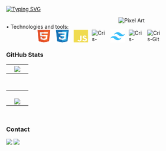[![Typing SVG](https://readme-typing-svg.demolab.com?font=Fira+Code&pause=1000&color=00FF7F&width=435&lines=Hi%2C+everyone!+I'm+Cristiano.;Welcome+to+my+Github+profile!+)](https://git.io/typing-svg)


<div><img src="https://www.icegif.com/wp-content/uploads/2023/05/icegif-567.gif" alt="Pixel Art" align="right" width="200"></div>

<br/>
• Technologies and tools:

<div style="display: flex; justify-content: center; flex-wrap: wrap; gap: 10px; width: 100%;">
  <img alt="Cris-HTML" height="35" width="40" src="https://raw.githubusercontent.com/devicons/devicon/master/icons/html5/html5-original.svg">
  <img alt="Cris-CSS" height="35" width="40" src="https://raw.githubusercontent.com/devicons/devicon/master/icons/css3/css3-original.svg">
  <img alt="Cris-Js" height="35" width="40" src="https://raw.githubusercontent.com/devicons/devicon/master/icons/javascript/javascript-plain.svg">
  <img alt="Cris-TypeScript" height="35" width="40" src="https://cdn.jsdelivr.net/gh/devicons/devicon@latest/icons/typescript/typescript-original.svg">
  <img alt="Cris-Tailwindcss" height="35" width="40" src="https://raw.githubusercontent.com/devicons/devicon/master/icons/tailwindcss/tailwindcss-original.svg">
  <img alt="Cris-react" height="35" width="40" src="https://cdn.jsdelivr.net/gh/devicons/devicon@latest/icons/react/react-original.svg">
  <img alt="Cris-Git" height="35" width="40" src="https://cdn.jsdelivr.net/gh/devicons/devicon/icons/git/git-original.svg">
</div>



### GitHub Stats

<table>
  <tr>
    <td valign="top" width="50%">
      <div align="center">
        <img src="https://github-readme-stats.vercel.app/api?username=cristianosts&show_icons=true&count_private=true&hide_border=true&theme=dark" align="center" />
      </div>
    </td> 
</table>
    <br>
<table>
    <td valign="top" width="50%"> <br>
      <div align="center">
      <img src="https://github-readme-stats.vercel.app/api/top-langs/?username=cristianosts&hide_border=true&layout=compact&theme=dark" align="center" />
      </div>
    </td>
  </tr>
</table>  
<br> 
    
### Contact

<div> 
  <a href="https://www.linkedin.com/in/cristiano-santos-800062346/" target="_blank"><img src="https://img.shields.io/badge/-LinkedIn-%230077B5?style=for-the-badge&logo=linkedin&logoColor=white" target="_blank"></a> 
  <a href="mailto:cristianosantosreal@gmail.com"><img src="https://img.shields.io/badge/-Gmail-%23333?style=for-the-badge&logo=gmail&logoColor=white" target="_blank"></a>
</div>
